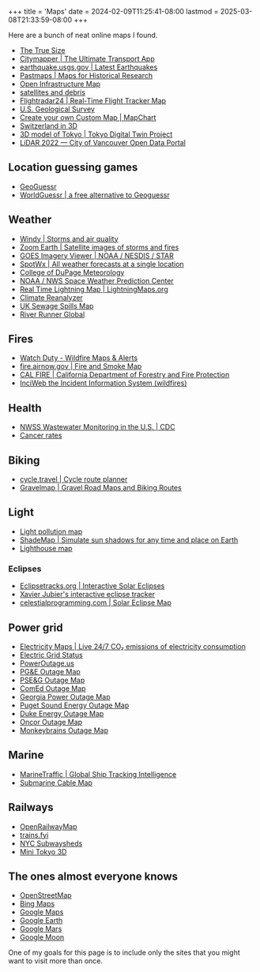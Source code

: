 +++
title = 'Maps'
date = 2024-02-09T11:25:41-08:00
lastmod = 2025-03-08T21:33:59-08:00
+++

Here are a bunch of neat online maps I found.

- [The True Size](https://www.thetruesize.com/)
- [Citymapper | The Ultimate Transport App](https://citymapper.com/)
- [earthquake.usgs.gov | Latest Earthquakes](https://earthquake.usgs.gov/earthquakes/map/)
- [Pastmaps | Maps for Historical Research](https://pastmaps.com/)
- [Open Infrastructure Map](https://openinframap.org/)
- [satellites and debris](http://astria.tacc.utexas.edu/AstriaGraph/)
- [Flightradar24 | Real-Time Flight Tracker Map](https://www.flightradar24.com)
- [U.S. Geological Survey](https://www.usgs.gov/the-national-map-data-delivery)
- [Create your own Custom Map | MapChart](https://www.mapchart.net/)
- [Switzerland in 3D](https://www.swisstopo.admin.ch/en/switzerland-in-3d)
- [3D model of Tokyo \| Tokyo Digital Twin Project](https://info.tokyo-digitaltwin.metro.tokyo.lg.jp/3dmodel/)
- [LiDAR 2022 — City of Vancouver Open Data Portal](https://opendata.vancouver.ca/explore/dataset/lidar-2022/map/?location=11,49.24652,-123.10387)

## Location guessing games

- [GeoGuessr](https://www.geoguessr.com/)
- [WorldGuessr | a free alternative to Geoguessr](https://www.worldguessr.com/)

## Weather

- [Windy | Storms and air quality](https://www.windy.com)
- [Zoom Earth | Satellite images of storms and fires](https://zoom.earth/)
- [GOES Imagery Viewer | NOAA / NESDIS / STAR](https://www.star.nesdis.noaa.gov/goes/)
- [SpotWx | All weather forecasts at a single location](https://spotwx.com/)
- [College of DuPage Meteorology](https://weather.cod.edu/)
- [NOAA / NWS Space Weather Prediction Center](https://www.swpc.noaa.gov/)
- [Real Time Lightning Map | LightningMaps.org](https://www.lightningmaps.org)
- [Climate Reanalyzer](https://climatereanalyzer.org/clim/sst_daily/)
- [UK Sewage Spills Map](https://www.sewagemap.co.uk/)
- [River Runner Global](https://river-runner-global.samlearner.com/)

## Fires

- [Watch Duty - Wildfire Maps & Alerts](https://www.watchduty.org/)
- [fire.airnow.gov | Fire and Smoke Map](https://fire.airnow.gov/)
- [CAL FIRE | California Department of Forestry and Fire Protection](https://www.fire.ca.gov/)
- [InciWeb the Incident Information System (wildfires)](https://inciweb.nwcg.gov/)

## Health

- [NWSS Wastewater Monitoring in the U.S. | CDC](https://www.cdc.gov/nwss/)
- [Cancer rates](https://statecancerprofiles.cancer.gov/map/map.withimage.php)

## Biking

- [cycle.travel | Cycle route planner](https://cycle.travel/map)
- [Gravelmap | Gravel Road Maps and Biking Routes](https://www.gravelmap.com/map)

## Light

- [Light pollution map](https://www.lightpollutionmap.info/)
- [ShadeMap | Simulate sun shadows for any time and place on Earth](https://shademap.app/)
- [Lighthouse map](https://geodienst.github.io/lighthousemap/)

### Eclipses

- [Eclipsetracks.org | Interactive Solar Eclipses](https://eclipsetracks.org/?show=2024-04-08#NoIgtAzAdArAbAFgEwE4CmBqOIA04CMUCEMS+mA7LiBVAAwR3KbZ51RkUJ1xLXsAOCjAT4KVPGHbEx+GDH5R8TOjAgpFogSgEC+bKCjpI6dHbiQI4KlDjEJddgLpA)
- [Xavier Jubier's interactive eclipse tracker](http://xjubier.free.fr/en/site_pages/solar_eclipses/TSE_2024_GoogleMapFull.html)
- [celestialprogramming.com | Solar Eclipse Map](https://celestialprogramming.com/apps/SolarEclipseViewer/viewer.html)

## Power grid

- [Electricity Maps | Live 24/7 CO₂ emissions of electricity consumption](https://app.electricitymaps.com/map)
- [Electric Grid Status](https://www.gridstatus.io/)
- [PowerOutage.us](https://poweroutage.us)
- [PG&E Outage Map](https://pgealerts.alerts.pge.com/outage-tools/outage-map/)
- [PSE&G Outage Map](https://outagecenter.pseg.com/external/default.html)
- [ComEd Outage Map](https://secure.comed.com/FaceBook/Pages/outagemap.aspx?ipid=promo-link-block1)
- [Georgia Power Outage Map](https://outagemap.georgiapower.com/)
- [Puget Sound Energy Outage Map](https://www.pse.com/en/outage/outage-map)
- [Duke Energy Outage Map](https://outagemaps.duke-energy.com/)
- [Oncor Outage Map](https://stormcenter.oncor.com/)
- [Monkeybrains Outage Map](https://www.monkeybrains.net/map/)

## Marine

- [MarineTraffic | Global Ship Tracking Intelligence](https://www.marinetraffic.com/en/ais/home)
- [Submarine Cable Map](https://www.submarinecablemap.com/)

## Railways

- [OpenRailwayMap](https://www.openrailwaymap.org/)
- [trains.fyi](https://trains.fyi/)
- [NYC Subwaysheds](https://subwaysheds.com)
- [Mini Tokyo 3D](https://minitokyo3d.com/)

## The ones almost everyone knows

- [OpenStreetMap](https://www.openstreetmap.org)
- [Bing Maps](https://www.bing.com/maps)
- [Google Maps](https://www.google.com/maps)
- [Google Earth](https://earth.google.com/web)
- [Google Mars](https://www.google.com/mars/)
- [Google Moon](https://www.google.com/moon/)

One of my goals for this page is to include only the sites that you might want to visit more than once.
